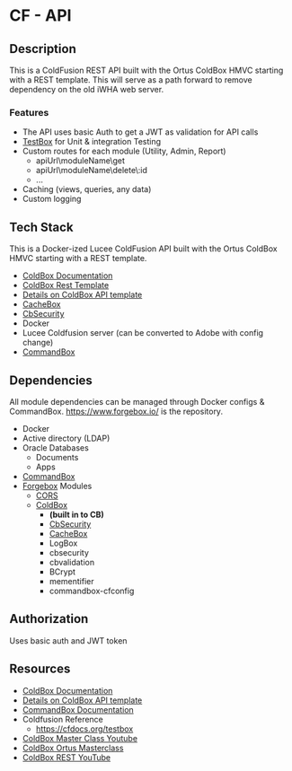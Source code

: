 # CF - API

## Description

This is a ColdFusion REST API built with the Ortus ColdBox HMVC starting
with a REST template. This will serve as a path forward to remove
dependency on the old iWHA web server.

### Features

- The API uses basic Auth to get a JWT as validation for API calls
- [TestBox](https://testbox.ortusbooks.com/) for Unit & integration
    Testing
- Custom routes for each module (Utility, Admin, Report)
  - apiUrl\\moduleName\\get
  - apiUrl\\moduleName\\delete\\:id
  - \...
- Caching (views, queries, any data)
- Custom logging

## Tech Stack

This is a Docker-ized Lucee ColdFusion API built with the Ortus ColdBox
HMVC starting with a REST template.

- [ColdBox Documentation](https://coldbox.ortusbooks.com/)
- [ColdBox Rest Template](https://github.com/coldbox-templates/rest)
- [Details on ColdBox API
    template](https://aresdev.com/coldbox-api-template-options/)
- [CacheBox](https://cachebox.ortusbooks.com/)
- [CbSecurity](https://coldbox-security.ortusbooks.com/)
- Docker
- Lucee Coldfusion server (can be converted to Adobe with config
    change)
- [CommandBox](https://www.ortussolutions.com/products/commandbox)

## Dependencies

All module dependencies can be managed through Docker configs &
CommandBox. <https://www.forgebox.io/> is the repository.

- Docker
- Active directory (LDAP)
- Oracle Databases
  - Documents
  - Apps
- [CommandBox](https://www.ortussolutions.com/products/commandbox)
- [Forgebox](https://www.forgebox.io/) Modules
  - [CORS](https://www.forgebox.io/view/cors)
  - [ColdBox](https://www.forgebox.io/view/coldbox)
    - **(built in to CB)**
    - [CbSecurity](https://www.forgebox.io/view/cbsecurity)
    - [CacheBox](https://www.forgebox.io/view/cachebox)
    - LogBox
    - cbsecurity
    - cbvalidation
    - BCrypt
    - mementifier
    - commandbox-cfconfig

## Authorization

Uses basic auth and JWT token

## Resources

- [ColdBox Documentation](https://coldbox.ortusbooks.com/)
- [Details on ColdBox API
    template](https://www.ortussolutions.com/blog/rest2016-coldbox-rest-template)
- [CommandBox Documentation](https://commandbox.ortusbooks.com/)
- Coldfusion Reference
  - <https://cfdocs.org/testbox>
- [ColdBox Master Class
    Youtube](https://www.youtube.com/watch?v=tiMj5XI6NiQ&list=PLNE-ZbNnndB8l7KajYD5xARxF8bZvTHDV)
- [ColdBox Ortus
    Masterclass](https://www.cfcasts.com/series/cb-master-class)
- [ColdBox REST YouTube](https://www.youtube.com/watch?v=UdgRt8HIKD0)